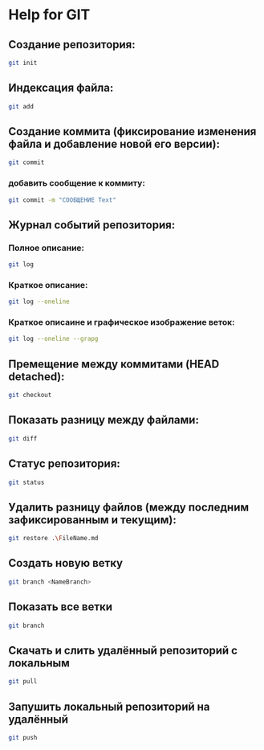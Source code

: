 # Help for GIT

## Создание репозитория:
```sh
git init
```

## Индексация файла:
```sh
git add 
```

## Создание коммита (фиксирование изменения файла и добавление новой его версии):
```sh
git commit 
```
### добавить сообщение к коммиту:
```sh
git commit -m "СООБЩЕНИЕ Text"
```

## Журнал событий репозитория:
### Полное описание:
```sh
git log 
```
### Краткое описание:
```sh
git log --oneline 
```
### Краткое описаине и графическое изображение веток:
```sh
git log --oneline --grapg
```

## Премещение между коммитами (HEAD detached):
```sh
git checkout
```
## Показать разницу между файлами:
```sh
git diff  
```

## Статус репозитория:
```sh
git status 
```

## Удалить разницу файлов (между последним зафиксированным и текущим):
```sh
git restore .\FileName.md
```

## Создать новую ветку 
```sh
git branch <NameBranch>
```

## Показать все ветки 
```sh
git branch
```

## Скачать и слить удалённый репозиторий с локальным
```sh
git pull
```

## Запушить локальный репозиторий на удалённый
```sh
git push
```